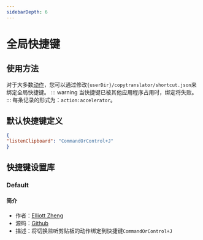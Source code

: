 ```yaml
---
sidebarDepth: 6
---
```

# 全局快捷键
## 使用方法
对于大多数[动作](#动作系统)，您可以通过修改`{userDir}/copytranslator/shortcut.json`来绑定全局快捷键。
::: warning
当快捷键已被其他应用程序占用时，绑定将失败。
:::
每条记录的形式为：`action:accelerator`。

## 默认快捷键定义
```json
{
"listenClipboard": "CommandOrControl+J"
}
```

## 快捷键设置库

### Default
#### 简介
- 作者：[Elliott Zheng](https://github.com/elliottzheng)
- 源码：[Github](https://github.com/CopyTranslator/CopyTranslator/blob/4edc7970231246832e3415cf9d8450ff070b1b1d/src/shortcuts.json)
- 描述：将切换监听剪贴板的动作绑定到快捷键`CommandOrControl+J`
